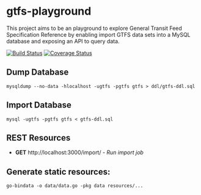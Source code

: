 gtfs-playground
===============

This project aims to be an playground to explore General Transit Feed Specification Reference by enabling import GTFS data sets into a MySQL database and exposing an API to query data.

[![Build Status](https://travis-ci.org/helyx-io/gtfs-playground.svg?branch=master)](https://travis-ci.org/helyx-io/gtfs-playground)
[![Coverage Status](https://coveralls.io/repos/helyx-io/gtfs-playground/badge.png)](https://coveralls.io/r/helyx-io/gtfs-playground)



Dump Database
-------------

    mysqldump --no-data -hlocalhost -ugtfs -pgtfs gtfs > ddl/gtfs-ddl.sql  
    
    

Import Database
---------------

    mysql -ugtfs -pgtfs gtfs < gtfs-ddl.sql
    
 

REST Resources
--------------

 - **GET** http://localhost:3000/import/ - *Run import job*



Generate static resources:
--------------------------

    go-bindata -o data/data.go -pkg data resources/... 

